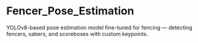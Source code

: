 # Fencer_Pose_Estimation
YOLOv8-based pose estimation model fine-tuned for fencing — detecting fencers, sabers, and scoreboxes with custom keypoints.
